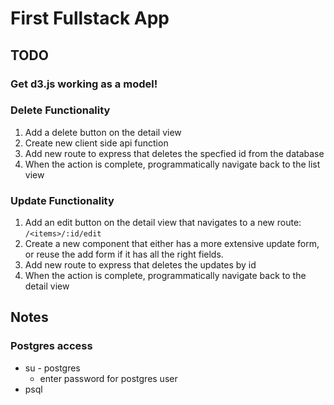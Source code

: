 First Fullstack App
===

## TODO

### Get d3.js working as a model!

### Delete Functionality

1. Add a delete button on the detail view
1. Create new client side api function
1. Add new route to express that deletes the specfied id from the database
1. When the action is complete, programmatically navigate back to the list view


### Update Functionality

1. Add an edit button on the detail view that navigates to a new route: `/<items>/:id/edit`
1. Create a new component that either has a more extensive update form, or reuse the add form if it has
all the right fields.
1. Add new route to express that deletes the updates by id
1. When the action is complete, programmatically navigate back to the detail view

## Notes

### Postgres access

* su - postgres
  * enter password for postgres user
* psql
